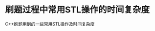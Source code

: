 # 刷题过程中常用STL操作的时间复杂度  

[C++刷题用到的一些常用STL操作及时间复杂度](https://www.cxyzjd.com/article/qq_36560894/105567878)  




